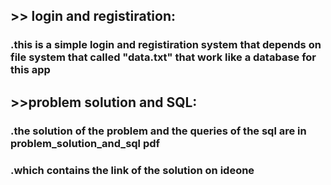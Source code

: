 ## >> login and registiration:
### .this is a simple login and registiration system that depends on file system that called "data.txt" that work like a database for this app

## >>problem solution and SQL:
###   .the solution of the problem and the queries of the sql are in problem_solution_and_sql pdf 
###   .which contains the link of the solution on ideone
